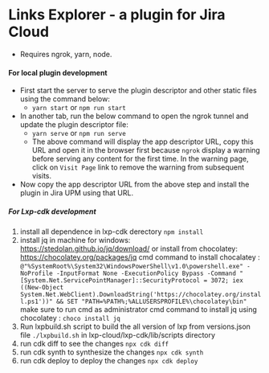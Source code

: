 # Links Explorer - a plugin for Jira Cloud

- Requires ngrok, yarn, node.

#### For local plugin development

- First start the server to serve the plugin descriptor and other static files using the command below:
  - `yarn start` or `npm run start`
- In another tab, run the below command to open the ngrok tunnel and update the plugin descriptor file:
  - `yarn serve` or `npm run serve`
  - The above command will display the app descriptor URL, copy this URL and open it in the browser first because `ngrok` display a warning before serving any content for the first time. In the warning page, click on `Visit Page` link to remove the warning from subsequent visits.
- Now copy the app descriptor URL from the above step and install the plugin in Jira UPM using that URL.

##### For Lxp-cdk development

1. install all dependence in lxp-cdk derectory `npm install`
2. install jq in machine
   for windows: https://stedolan.github.io/jq/download/
   or install from chocolatey: https://chocolatey.org/packages/jq
   cmd command to install chocalatey : `@"%SystemRoot%\System32\WindowsPowerShell\v1.0\powershell.exe" -NoProfile -InputFormat None -ExecutionPolicy Bypass -Command " [System.Net.ServicePointManager]::SecurityProtocol = 3072; iex ((New-Object System.Net.WebClient).DownloadString('https://chocolatey.org/install.ps1'))" && SET "PATH=%PATH%;%ALLUSERSPROFILE%\chocolatey\bin"`
   make sure to run cmd as administrator
   cmd command to install jq using chocolatey : `choco install jq`
3. Run lxpbuild.sh script to build the all version of lxp from versions.json file `./lxpbuild.sh`
   in lxp-cloud/lxp-cdk/lib/scripts directory
4. run cdk diff to see the changes `npx cdk diff`
5. run cdk synth to synthesize the changes `npx cdk synth`
6. run cdk deploy to deploy the changes `npx cdk deploy`
